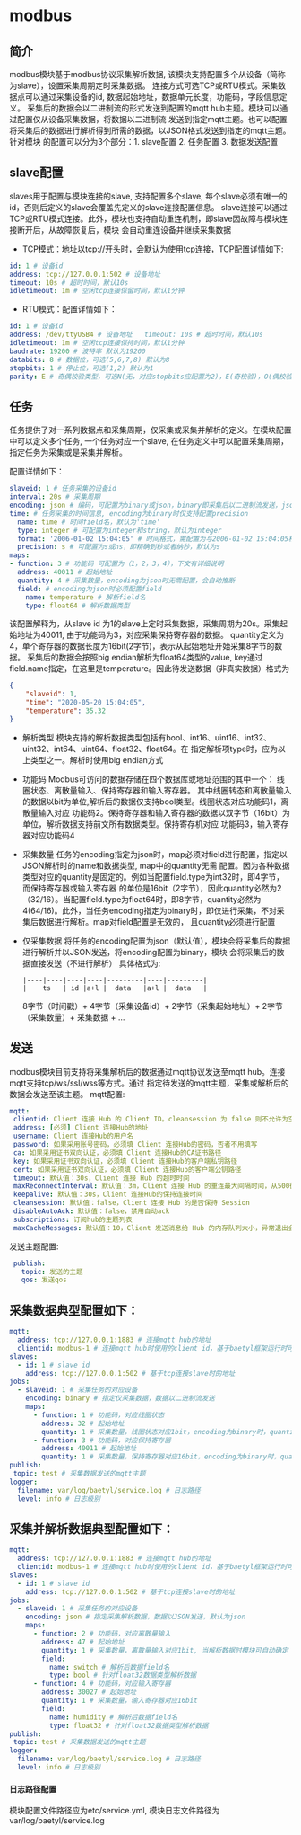 # modbus

## 简介
modbus模块基于modbus协议采集解析数据, 该模块支持配置多个从设备（简称为slave），设置采集周期定时采集数据。
连接方式可选TCP或RTU模式。采集数据点可以通过采集设备的id, 数据起始地址，数据单元长度，功能码，字段信息定义。
采集后的数据会以二进制流的形式发送到配置的mqtt hub主题。模块可以通过配置仅从设备采集数据，将数据以二进制流
发送到指定mqtt主题。也可以配置将采集后的数据进行解析得到所需的数据，以JSON格式发送到指定的mqtt主题。针对模块
的配置可以分为3个部分：1. slave配置 2. 任务配置 3. 数据发送配置

## slave配置
slaves用于配置与模块连接的slave, 支持配置多个slave, 每个slave必须有唯一的id，否则后定义的slave会覆盖先定义的slave连接配置信息。
slave连接可以通过TCP或RTU模式连接。此外，模块也支持自动重连机制，即slave因故障与模块连接断开后，从故障恢复后，模块
会自动重连设备并继续采集数据
   * TCP模式：地址以tcp://开头时，会默认为使用tcp连接，TCP配置详情如下:
   ```yaml
   id: 1 # 设备id
   address: tcp://127.0.0.1:502 # 设备地址
   timeout: 10s # 超时时间，默认10s
   idletimeout: 1m # 空闲tcp连接保留时间，默认1分钟
   ```
   * RTU模式：配置详情如下：
   ```yaml
   id: 1 # 设备id
   address: /dev/ttyUSB4 # 设备地址   timeout: 10s # 超时时间，默认10s
   idletimeout: 1m # 空闲tcp连接保持时间，默认1分钟
   baudrate: 19200 # 波特率 默认为19200
   databits: 8 # 数据位，可选(5,6,7,8) 默认为8 
   stopbits: 1 # 停止位，可选(1,2) 默认为1
   parity: E # 奇偶校验类型，可选N(无，对应stopbits应配置为2)，E(奇校验)，O(偶校验) 默认为E
   ```

## 任务
任务提供了对一系列数据点和采集周期，仅采集或采集并解析的定义。在模块配置中可以定义多个任务, 一个任务对应一个slave,
在任务定义中可以配置采集周期，指定任务为采集或是采集并解析。

   配置详情如下：
   ```yaml
   slaveid: 1 # 任务采集的设备id
   interval: 20s # 采集周期
   encoding: json # 编码，可配置为binary或json，binary即采集后以二进制流发送，json即采集并解析以JSON发送 
   time: # 任务采集的时间信息, encoding为binary时仅支持配置precision
     name: time # 时间field名，默认为'time'
     type: integer # 可配置为integer和string，默认为integer
     format: '2006-01-02 15:04:05' # 时间格式，需配置为与2006-01-02 15:04:05相同时间的格式，默认为2006-01-02 15:04:05
     precision: s # 可配置为s或ns，即精确到秒或者纳秒，默认为s
   maps:
   - function: 3 # 功能码 可配置为（1，2，3，4），下文有详细说明
     address: 40011 # 起始地址
     quantity: 4 # 采集数量，encoding为json时无需配置，会自动推断
     field: # encoding为json时必须配置field
       name: temperature # 解析field名
       type: float64 # 解析数据类型
   ``` 
   该配置解释为，从slave id 为1的slave上定时采集数据，采集周期为20s。采集起始地址为40011, 由于功能码为3，对应采集保持寄存器的数据。
   quantity定义为4，单个寄存器的数据长度为16bit(2字节)，表示从起始地址开始采集8字节的数据。
   采集后的数据会按照big endian解析为float64类型的value, key通过field.name指定，在这里是temperature。因此待发送数据（非真实数据）格式为
   ```json
   {
       "slaveid": 1, 
       "time": "2020-05-20 15:04:05",
       "temperature": 35.32
   }
   ```

* 解析类型
模块支持的解析数据类型包括有bool、int16、uint16、int32、uint32、int64、uint64、float32、float64。在
指定解析项type时，应为以上类型之一。解析时使用big endian方式

* 功能码
​Modbus​可​访问​的​数据​存储​在​四​个​数据​库​或​地址​范围​的​其中​一个： 线圈​状态、​离散​量​输入、​保持​寄存器​和​输入​寄存器。
其中线圈转态和离散量输入的数据以bit为单位,解析后的数据仅支持bool类型。线圈状态对应功能码1，离散量输入对应
功能码2。保持寄存器和输入寄存器的数据以双字节（16bit）为单位，解析数据支持前文所有数据类型。保持寄存机对应
功能码3，输入寄存器对应功能码4

* 采集数量
任务的encoding指定为json时，map必须对field进行配置，指定以JSON解析时的name和数据类型, map中的quantity无需
配置。因为各种数据类型对应的quantity是固定的。例如当配置field.type为int32时，即4字节，而保持寄存器或输入寄存器
的单位是16bit（2字节），因此quantity必然为2（32/16）。当配置field.type为float64时，即8字节，quantity必然为
4(64/16)。此外，当任务encoding指定为binary时，即仅进行采集，不对采集后数据进行解析。map对field配置是无效的，
且quantity必须进行配置


* 仅采集数据
将任务的encoding配置为json（默认值），模块会将采集后的数据进行解析并以JSON发送，将encoding配置为binary，模块
会将采集后的数据直接发送（不进行解析）
   具体格式为:
   ```
   |----|----|----|----|---------|----|---------|  
   |    ts   | id |a+l |  data   |a+l |  data   |
   ```

   8字节（时间戳）+ 4字节（采集设备id）+ 2字节（采集起始地址）+ 2字节（采集数量）+ 采集数据 + ...

## 发送
modbus模块目前支持将采集解析后的数据通过mqtt协议发送至mqtt hub。连接mqtt支持tcp/ws/ssl/wss等方式。通过
指定待发送的mqtt主题，采集或解析后的数据会发送至该主题。
mqtt配置:
   ```yaml
  mqtt:
    clientid: Client 连接 Hub 的 Client ID。cleansession 为 false 则不允许为空
    address: [必须] Client 连接Hub的地址
    username: Client 连接Hub的用户名
    password: 如果采用账号密码，必须填 Client 连接Hub的密码，否者不用填写
    ca: 如果采用证书双向认证，必须填 Client 连接Hub的CA证书路径
    key: 如果采用证书双向认证，必须填 Client 连接Hub的客户端私钥路径
    cert: 如果采用证书双向认证，必须填 Client 连接Hub的客户端公钥路径
    timeout: 默认值：30s，Client 连接 Hub 的超时时间
    maxReconnectInterval: 默认值：3m，Client 连接 Hub 的重连最大间隔时间，从500微秒翻倍增加到最大值
    keepalive: 默认值：30s，Client 连接Hub的保持连接时间
    cleansession: 默认值：false，Client 连接 Hub 的是否保持 Session
    disableAutoAck: 默认值：false，禁用自动ack
    subscriptions: 订阅hub的主题列表
    maxCacheMessages: 默认值：10，Client 发送消息给 Hub 的内存队列大小，异常退出会导致消息丢失，恢复后 QoS 为1的消息依赖 Hub 重发    
   ```

发送主题配置:
   ```yaml
    publish:
      topic: 发送的主题
      qos: 发送qos 
   ```   

## 采集数据典型配置如下：
```yaml
mqtt:
  address: tcp://127.0.0.1:1883 # 连接mqtt hub的地址 
  clientid: modbus-1 # 连接mqtt hub时使用的client id，基于baetyl框架运行时可不配置
slaves:
  - id: 1 # slave id
    address: tcp://127.0.0.1:502 # 基于tcp连接slave时的地址
jobs:
  - slaveid: 1 # 采集任务的对应设备
    encoding: binary # 指定仅采集数据，数据以二进制流发送
    maps:
      - function: 1 # 功能码，对应线圈状态
        address: 32 # 起始地址
        quantity: 1 # 采集数量，线圈状态对应1bit，encoding为binary时，quantity不可缺失
      - function: 3 # 功能码，对应保持寄存器
        address: 40011 # 起始地址
        quantity: 1 # 采集数量，保持寄存器对应16bit，encoding为binary时，quantity不可缺失
publish:
 topic: test # 采集数据发送的mqtt主题
logger:
  filename: var/log/baetyl/service.log # 日志路径 
  level: info # 日志级别
```

## 采集并解析数据典型配置如下：
```yaml
mqtt:
  address: tcp://127.0.0.1:1883 # 连接mqtt hub的地址 
  clientid: modbus-1 # 连接mqtt hub时使用的client id，基于baetyl框架运行时可不配置
slaves:
  - id: 1 # slave id
    address: tcp://127.0.0.1:502 # 基于tcp连接slave时的地址
jobs:
  - slaveid: 1 # 采集任务的对应设备
    encoding: json # 指定采集解析数据，数据以JSON发送，默认为json
    maps:
      - function: 2 # 功能码，对应离散量输入
        address: 47 # 起始地址
        quantity: 1 # 采集数量，离散量输入对应1bit, 当解析数据时模块可自动确定
        field:
          name: switch # 解析后数据field名
          type: bool # 针对float32数据类型解析数据
      - function: 4 # 功能码，对应输入寄存器
        address: 30027 # 起始地址
        quantity: 1 # 采集数量，输入寄存器对应16bit
        field:
          name: humidity # 解析后数据field名
          type: float32 # 针对float32数据类型解析数据
publish:
 topic: test # 采集数据发送的mqtt主题
logger:
  filename: var/log/baetyl/service.log # 日志路径 
  level: info # 日志级别
```

#### 日志路径配置
模块配置文件路径应为etc/service.yml, 模块日志文件路径为var/log/baetyl/service.log